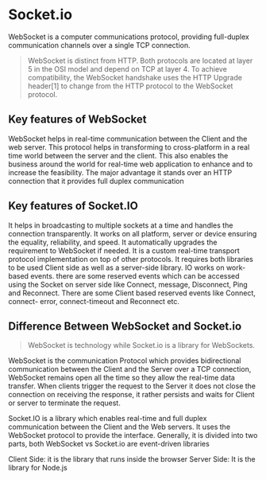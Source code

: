 # Socket.io
WebSocket is a computer communications protocol, providing full-duplex communication channels over a single TCP connection.
> WebSocket is distinct from HTTP. Both protocols are located at layer 5 in the OSI model and depend on TCP at layer 4.
> To achieve compatibility, the WebSocket handshake uses the HTTP Upgrade header[1] to change from the HTTP protocol to the WebSocket protocol.

## Key features of WebSocket 

WebSocket helps in real-time communication between the Client and the web server.
This protocol helps in transforming to cross-platform in a real time world between the server and the client.
This also enables the business around the world for real-time web application to enhance and to increase the feasibility.
The major advantage it stands over an HTTP connection that it provides full duplex communication

## Key features of Socket.IO
It helps in broadcasting to multiple sockets at a time and handles the connection transparently.
It works on all platform, server or device ensuring the equality, reliability, and speed.
It automatically upgrades the requirement to WebSocket if needed.
It is a custom real-time transport protocol implementation on top of other protocols.
It requires both libraries to be used Client side as well as a server-side library.
IO works on work-based events. there are some reserved events which can be accessed using the Socket on server side like Connect, message, Disconnect, Ping and Reconnect.
There are some Client based reserved events like Connect, connect- error, connect-timeout and Reconnect etc.

## Difference Between WebSocket and Socket.io

> WebSocket is technology while Socket.io is a library for WebSockets.

WebSocket is the communication Protocol which provides bidirectional communication between the Client and the Server over a TCP connection, WebSocket remains open all the time so they allow the real-time data transfer. When clients trigger the request to the Server it does not close the connection on receiving the response, it rather persists and waits for Client or server to terminate the request.

Socket.IO is a library which enables real-time and full duplex communication between the Client and the Web servers. It uses the WebSocket protocol to provide the interface. Generally, it is divided into two parts, both WebSocket vs Socket.io are event-driven libraries

Client Side: it is the library that runs inside the browser
Server Side: It is the library for Node.js